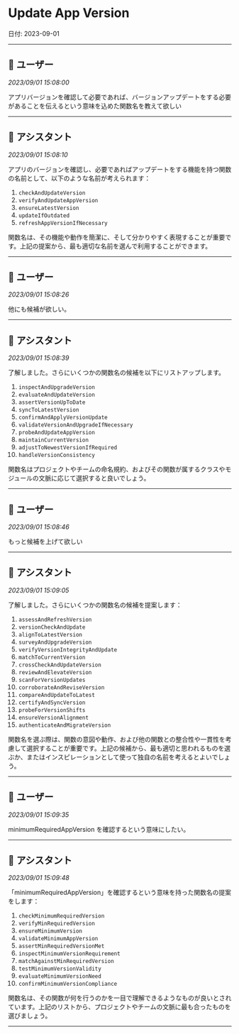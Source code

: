 # Update App Version

日付: 2023-09-01

---

## 👤 ユーザー
*2023/09/01 15:08:00*

アプリバージョンを確認して必要であれば、バージョンアップデートをする必要があることを伝えるという意味を込めた関数名を教えて欲しい

---

## 🤖 アシスタント
*2023/09/01 15:08:10*

アプリのバージョンを確認し、必要であればアップデートをする機能を持つ関数の名前として、以下のような名前が考えられます：

1. `checkAndUpdateVersion`
2. `verifyAndUpdateAppVersion`
3. `ensureLatestVersion`
4. `updateIfOutdated`
5. `refreshAppVersionIfNecessary`

関数名は、その機能や動作を簡潔に、そして分かりやすく表現することが重要です。上記の提案から、最も適切な名前を選んで利用することができます。

---

## 👤 ユーザー
*2023/09/01 15:08:26*

他にも候補が欲しい。

---

## 🤖 アシスタント
*2023/09/01 15:08:39*

了解しました。さらにいくつかの関数名の候補を以下にリストアップします。

1. `inspectAndUpgradeVersion`
2. `evaluateAndUpdateVersion`
3. `assertVersionUpToDate`
4. `syncToLatestVersion`
5. `confirmAndApplyVersionUpdate`
6. `validateVersionAndUpgradeIfNecessary`
7. `probeAndUpdateAppVersion`
8. `maintainCurrentVersion`
9. `adjustToNewestVersionIfRequired`
10. `handleVersionConsistency`

関数名はプロジェクトやチームの命名規約、およびその関数が属するクラスやモジュールの文脈に応じて選択すると良いでしょう。

---

## 👤 ユーザー
*2023/09/01 15:08:46*

もっと候補を上げて欲しい

---

## 🤖 アシスタント
*2023/09/01 15:09:05*

了解しました。さらにいくつかの関数名の候補を提案します：

1. `assessAndRefreshVersion`
2. `versionCheckAndUpdate`
3. `alignToLatestVersion`
4. `surveyAndUpgradeVersion`
5. `verifyVersionIntegrityAndUpdate`
6. `matchToCurrentVersion`
7. `crossCheckAndUpdateVersion`
8. `reviewAndElevateVersion`
9. `scanForVersionUpdates`
10. `corroborateAndReviseVersion`
11. `compareAndUpdateToLatest`
12. `certifyAndSyncVersion`
13. `probeForVersionShifts`
14. `ensureVersionAlignment`
15. `authenticateAndMigrateVersion`

関数名を選ぶ際は、関数の意図や動作、および他の関数との整合性や一貫性を考慮して選択することが重要です。上記の候補から、最も適切と思われるものを選ぶか、またはインスピレーションとして使って独自の名前を考えるとよいでしょう。

---

## 👤 ユーザー
*2023/09/01 15:09:35*

minimumRequiredAppVersion を確認するという意味にしたい。

---

## 🤖 アシスタント
*2023/09/01 15:09:48*

「minimumRequiredAppVersion」を確認するという意味を持った関数名の提案をします：

1. `checkMinimumRequiredVersion`
2. `verifyMinRequiredVersion`
3. `ensureMinimumVersion`
4. `validateMinimumAppVersion`
5. `assertMinRequiredVersionMet`
6. `inspectMinimumVersionRequirement`
7. `matchAgainstMinRequiredVersion`
8. `testMinimumVersionValidity`
9. `evaluateMinimumVersionNeed`
10. `confirmMinimumVersionCompliance`

関数名は、その関数が何を行うのかを一目で理解できるようなものが良いとされています。上記のリストから、プロジェクトやチームの文脈に最も合ったものを選びましょう。

---
